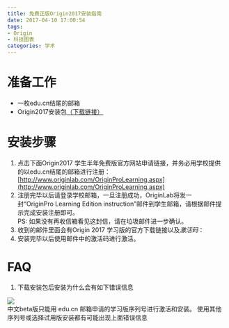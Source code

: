 ```yaml
---
title: 免费正版Origin2017安装指南
date: 2017-04-10 17:00:54
tags:
- Origin
- 科技图表
categories: 学术
---
```

#  准备工作
- 一枚edu.cn结尾的邮箱
- Origin2017安装包[（下载链接）](https://pan.baidu.com/s/1o7GQV5g)

#  安装步骤
1. 点击下面Origin2017 学生半年免费版官方网站申请链接，并务必用学校提供的以edu.cn结尾的邮箱进行注册：  
[http://www.originlab.com/OriginProLearning.aspx](http://www.originlab.com/OriginProLearning.aspx)
2. 注册完毕以后请登录学校邮箱，一旦注册成功，OriginLab将发一封“OriginPro Learning Edition instruction”邮件到学生邮箱，请根据邮件提示完成安装注册即可。  
PS: 如果没有再收信箱看见这封信，请在垃圾邮件进一步确认。  
3. 收到的邮件里面会有Origin 2017 学习版的官方下载链接以及*激活码*：
4. 安装完毕以后使用邮件中的激活码进行激活。  



#  FAQ
1. 下载安装包后安装为什么会有如下错误信息 
<div align=left><img src="http://www.originlab.com/ftp/forum_and_kbase/Images/error_message_cn_learning_version.png" /> </div>  
中文beta版只能用 edu.cn 邮箱申请的学习版序列号进行激活和安装。 使用其他序列号或选择试用版安装都有可能出现上面错误信息


